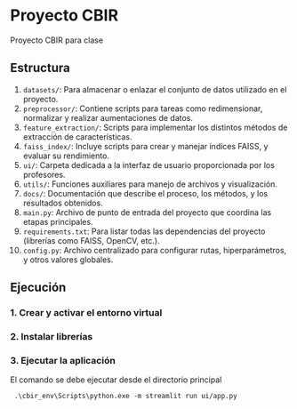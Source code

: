 # Proyecto CBIR
Proyecto CBIR para clase

## Estructura

1. `datasets/`: Para almacenar o enlazar el conjunto de datos utilizado en el proyecto.
2. `preprocessor/`: Contiene scripts para tareas como redimensionar, normalizar y realizar aumentaciones de datos.
3. `feature_extraction/`: Scripts para implementar los distintos métodos de extracción de características.
4. `faiss_index/`: Incluye scripts para crear y manejar índices FAISS, y evaluar su rendimiento.
5. `ui/`: Carpeta dedicada a la interfaz de usuario proporcionada por los profesores.
6. `utils/`: Funciones auxiliares para manejo de archivos y visualización.
7. `docs/`: Documentación que describe el proceso, los métodos, y los resultados obtenidos.
8. `main.py`: Archivo de punto de entrada del proyecto que coordina las etapas principales.
9.  `requirements.txt`: Para listar todas las dependencias del proyecto (librerías como FAISS, OpenCV, etc.).
10. `config.py`: Archivo centralizado para configurar rutas, hiperparámetros, y otros valores globales.


## Ejecución

### 1. Crear y activar el entorno virtual


### 2. Instalar librerías


### 3. Ejecutar la aplicación
El comando se debe ejecutar desde el directorio principal

` .\cbir_env\Scripts\python.exe -m streamlit run ui/app.py`
